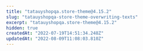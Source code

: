 ```yaml
---
title: "tatauyshopqa.store-theme@4.15.2"
slug: "tatauyshopqa-store-theme-overwriting-texts"
excerpt: "tatauyshopqa.store-theme@4.15.2"
hidden: true
createdAt: "2022-07-19T14:51:34.248Z"
updatedAt: "2022-08-09T11:08:03.810Z"
---
```

